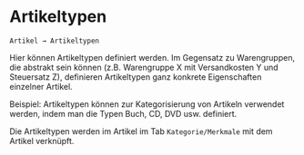 # Artikeltypen

```text
Artikel → Artikeltypen
```

Hier können Artikeltypen definiert werden. Im Gegensatz zu Warengruppen, die abstrakt sein können \(z.B. Warengruppe X mit Versandkosten Y und Steuersatz Z\), definieren Artikeltypen ganz konkrete Eigenschaften einzelner Artikel.

Beispiel: Artikeltypen können zur Kategorisierung von Artikeln verwendet werden, indem man die Typen Buch, CD, DVD usw. definiert.

Die Artikeltypen werden im Artikel im Tab `Kategorie/Merkmale` mit dem Artikel verknüpft.

